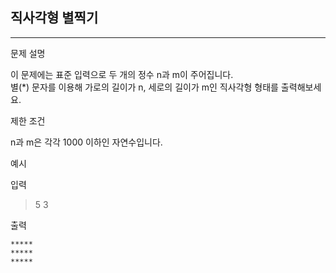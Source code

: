 ## 직사각형 별찍기

---

문제 설명   

이 문제에는 표준 입력으로 두 개의 정수 n과 m이 주어집니다.  
별(*) 문자를 이용해 가로의 길이가 n, 세로의 길이가 m인 직사각형 형태를 출력해보세요.

제한 조건

n과 m은 각각 1000 이하인 자연수입니다.

예시

입력
> 5 3

출력

    *****
    *****
    *****